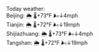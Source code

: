 Today weather:  
Beijing: 🌦 🌡️+73°F 🌬️↓4mph  
Tianjin: 🌦 🌡️+72°F 🌬️↓19mph  
Shijiazhuang: 🌦 🌡️+73°F 🌬️↓4mph  
Tangshan: 🌦 🌡️+72°F 🌬️↓19mph  
